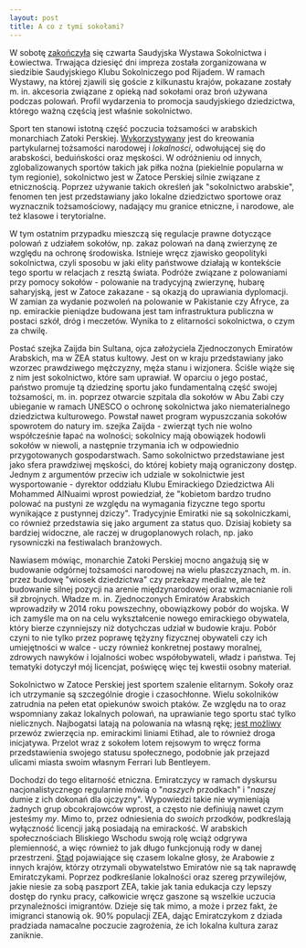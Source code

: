 ```yaml
---
layout: post
title: A co z tymi sokołami?
---
```


W sobotę [zakończyła](https://www.arabnews.com/node/2148711/saudi-arabia) się czwarta Saudyjska Wystawa Sokolnictwa i Łowiectwa. Trwająca dziesięć dni impreza została zorganizowana w siedzibie Saudyjskiego Klubu Sokolniczego pod Rijadem. W ramach Wystawy, na której zjawili się goście z kilkunastu krajów, pokazane zostały m. in. akcesoria związane z opieką nad sokołami oraz broń używana podczas polowań. Profil wydarzenia to promocja saudyjskiego dziedzictwa, którego ważną częścią jest właśnie sokolnictwo. 

Sport ten stanowi istotną część poczucia tożsamości w arabskich monarchiach Zatoki Perskiej.  [Wykorzystywany](https://onlinelibrary.wiley.com/doi/epdf/10.1111/sena.12160) jest do kreowania partykularnej tożsamości narodowej i *lokalności*, odwołującej się do arabskości, beduińskości oraz męskości. W odróżnieniu od innych, zglobalizowanych sportów takich jak piłka nożna (piekielnie popularna w tym regionie), sokolnictwo jest w Zatoce Perskiej silnie związane z etnicznością. Poprzez używanie takich określeń jak "sokolnictwo arabskie", fenomen ten jest przedstawiany jako lokalne dziedzictwo sportowe oraz wyznacznik tożsamościowy, nadający mu granice etniczne, i narodowe, ale też klasowe i terytorialne.

W tym ostatnim przypadku mieszczą się regulacje prawne dotyczące polowań z udziałem sokołów, np. zakaz polowań na daną zwierzynę ze względu na ochronę środowiska. Istnieje wręcz zjawisko geopolityki sokolnictwa, czyli sposobu w jaki elity państwowe działają w kontekście tego sportu w relacjach z resztą świata. Podróże związane z polowaniami przy pomocy sokołów - polowanie na tradycyjną zwierzynę, hubarę saharyjską, jest w Zatoce zakazane - są okazją do uprawiania dyplomacji. W zamian za wydanie pozwoleń na polowanie w Pakistanie czy Afryce, za np. emirackie pieniądze budowana jest tam infrastruktura publiczna w postaci szkół, dróg i meczetów. Wynika to z elitarności sokolnictwa, o czym za chwilę. 

Postać szejka Zaijda bin Sultana, ojca założyciela Zjednoczonych Emiratów Arabskich, ma w ZEA status kultowy. Jest on w kraju przedstawiany jako wzorzec prawdziwego mężczyzny, męża stanu i wizjonera. Ściśle wiąże się z nim jest sokolnictwo, które sam uprawiał. W oparciu o jego postać, państwo promuje tą dziedzinę sportu jako fundamentalną część swojej tożsamości, m. in. poprzez otwarcie szpitala dla sokołów w Abu Zabi czy ubieganie w ramach UNESCO o ochronę sokolnictwa jako niematerialnego dziedzictwa kulturowego. Powstał nawet program wypuszczania sokołów spowrotem do natury im. szejka Zaijda - zwierząt tych nie wolno współcześnie łapać na wolności; sokolnicy mają obowiązek hodowli sokołów w niewoli, a następnie trzymania ich w odpowiednio przygotowanych gospodarstwach. Samo sokolnictwo przedstawiane jest jako sfera prawdziwej męskości, do której kobiety mają ograniczony dostęp. Jednym z argumentów przeciw ich udziale w sokolnictwie jest wysportowanie - dyrektor oddziału Klubu Emirackiego Dziedzictwa Ali Mohammed AlNuaimi wprost powiedział, że "kobietom bardzo trudno polować na pustyni ze względu na wymagania fizyczne tego sportu wynikające z pustynnej dziczy". Tradycyjnie Emiratki nie są sokolniczkami, co również przedstawia się jako argument za status quo. Dzisiaj kobiety sa bardziej widoczne, ale raczej w drugoplanowych rolach, np. jako rysowniczki na festiwalach branżowych.

Nawiasem mówiąc, monarchie Zatoki Perskiej mocno angażują się w budowanie odgórnej tożsamości narodowej na wielu płaszczyznach, m. in. przez budowę "wiosek dziedzictwa" czy przekazy medialne, ale też budowanie silnej pozycji na arenie międzynarodowej oraz wzmacnianie roli sił zbrojnych. Władze m. in. Zjednoczonych Emiratów Arabskich wprowadziły w 2014 roku powszechny, obowiązkowy pobór do wojska. W ich zamyśle ma on na celu wykształcenie nowego emirackiego obywatela, który bierze czynniejszy niż dotychczas udział w budowie kraju. Pobór czyni to nie tylko przez poprawę tężyzny fizycznej obywateli czy ich umiejętności w walce - uczy również konkretnej postawy moralnej, zdrowych nawyków i lojalności wobec współobywateli, władz i państwa. Tej tematyki dotyczył mój licencjat, poświęcę więc tej kwestii osobny materiał. 

Sokolnictwo w Zatoce Perskiej jest sportem szalenie elitarnym. Sokoły oraz ich utrzymanie są szczególnie drogie i czasochłonne. Wielu sokolników zatrudnia na pełen etat opiekunów swoich ptaków. Ze względu na to oraz wspomniany zakaz lokalnych polowań, na uprawianie tego sportu stać tylko nielicznych. Najbogatsi latają na polowania na własną rękę; [jest możliwy](https://www.etihad.com/en-ae/fly-etihad/baggage/travelling-with-pets) przewóz zwierzęcia np. emirackimi liniami Etihad, ale to również droga inicjatywa. Przelot wraz z sokołem lotem rejsowym to wręcz forma przedstawienia swojego statusu społecznego, podobnie jak przejazd ulicami miasta swoim własnym Ferrari lub Bentleyem. 

Dochodzi do tego elitarność etniczna. Emiratczycy w ramach dyskursu nacjonalistycznego regularnie mówią o "*naszych* przodkach" i "*naszej* dumie z ich dokonań dla ojczyzny". Wypowiedzi takie nie wymieniają żadnych grup obcokrajowców wprost, a często nie definiują nawet czym jesteśmy *my*. Mimo to, przez odniesienia do *swoich* przodków, podkreślają wyłączność licencji jaką posiadają na emirackość. W arabskich społecznościach Bliskiego Wschodu swoją rolę wciąż odgrywa plemienność, a więc również to jak długo funkcjonują rody w danej przestrzeni. [Stąd](https://lubimyczytac.pl/ksiazka/306174/beduinki-na-instagramie-moje-zycie-w-emiratach) pojawiające się czasem lokalne głosy, że Arabowie z innych krajów, którzy otrzymali obywatelstwo Emiratów nie są tak naprawdę Emiratczykami. Poprzez podkreślanie lokalności oraz szereg przywilejów, jakie niesie za sobą paszport ZEA, takie jak tania edukacja czy lepszy dostęp do rynku pracy, całkowicie wręcz gaszone są wszelkie uczucia przynależności imigrantów. Dzieje się tak mimo, a może i przez fakt, że imigranci stanowią ok. 90% populacji ZEA, dając Emiratczykom z dziada pradziada namacalne poczucie zagrożenia, że ich lokalna kultura zaraz zaniknie. 

